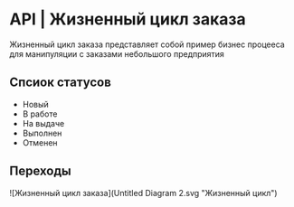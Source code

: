 # API | Жизненный цикл заказа

Жизненный цикл заказа представляет собой пример бизнес процееса для манипуляции с заказами небольшого предприятия

## Спсиок статусов
- Новый
- В работе
- На выдаче
- Выполнен
- Отменен

## Переходы
![Жизненный цикл заказа](Untitled Diagram 2.svg "Жизненный цикл")